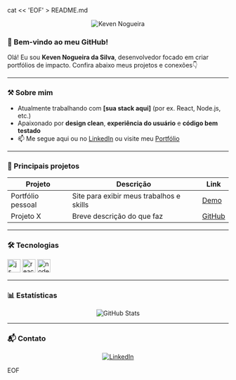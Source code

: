 cat << 'EOF' > README.md
<!-- HEADER -->
<p align="center">
  <img src="https://capsule-render.vercel.app/api?text=Keven%20Nogueira&animation=fadeIn&type=waving&color=gradient&height=100" alt="Keven Nogueira"/>
</p>

### 🎉 Bem-vindo ao meu GitHub!

Olá! Eu sou **Keven Nogueira da Silva**, desenvolvedor focado em criar portfólios de impacto. Confira abaixo meus projetos e conexões👇

---

### ⚒️ Sobre mim
- Atualmente trabalhando com **[sua stack aqui]** (por ex. React, Node.js, etc.)
- Apaixonado por **design clean**, **experiência do usuário** e **código bem testado**
- 📫 Me segue aqui ou no [LinkedIn](https://www.linkedin.com) ou visite meu [Portfólio](https://keven-nogueira-da-silva.github.io/Portifolio/)

---

### 🚀 Principais projetos
| Projeto | Descrição | Link |
|--------|-----------|------|
| Portfólio pessoal | Site para exibir meus trabalhos e skills | [Demo](https://keven-nogueira-da-silva.github.io/Portifolio/) |
| Projeto X | Breve descrição do que faz | [GitHub](#) |

---

### 🛠️ Tecnologias
<p align="left">
  <img src="https://cdn.jsdelivr.net/gh/devicons/devicon/icons/javascript/javascript-original.svg" alt="js" width="30"/>
  <img src="https://cdn.jsdelivr.net/gh/devicons/devicon/icons/react/react-original.svg" alt="react" width="30"/>
  <img src="https://cdn.jsdelivr.net/gh/devicons/devicon/icons/nodejs/nodejs-original.svg" alt="nodejs" width="30"/>
  <!-- adicione mais conforme seu stack -->
</p>

---

### 📊 Estatísticas
<p align="center">
  <img src="https://github-readme-stats.vercel.app/api?username=Keven-nogueira-da-silva&show_icons=true&theme=dark" alt="GitHub Stats"/>
</p>

---

### 📬 Contato
<div align="center">
  <a href="https://www.linkedin.com/in/keven-nogueira-da-silva-44237b361/"><img src="https://img.shields.io/badge/LinkedIn-Connect-blue?style=flat-square&logo=linkedin" alt="LinkedIn"/></a>
</div>

EOF
